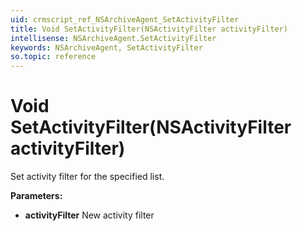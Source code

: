 ```yaml
---
uid: crmscript_ref_NSArchiveAgent_SetActivityFilter
title: Void SetActivityFilter(NSActivityFilter activityFilter)
intellisense: NSArchiveAgent.SetActivityFilter
keywords: NSArchiveAgent, SetActivityFilter
so.topic: reference
---
```


# Void SetActivityFilter(NSActivityFilter activityFilter)

Set activity filter for the specified list.

**Parameters:**
 - **activityFilter** New activity filter
